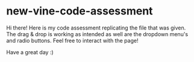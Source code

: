 # new-vine-code-assessment

Hi there! Here is my code assessment replicating the file that was given. The drag & drop is working as intended as well are the dropdown menu's and radio buttons. Feel free to interact with the page!

Have a great day :)
